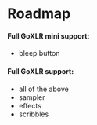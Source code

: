 # Roadmap

#### Full GoXLR mini support:
 - bleep button

#### Full GoXLR support:
 - all of the above
 - sampler
 - effects
 - scribbles
